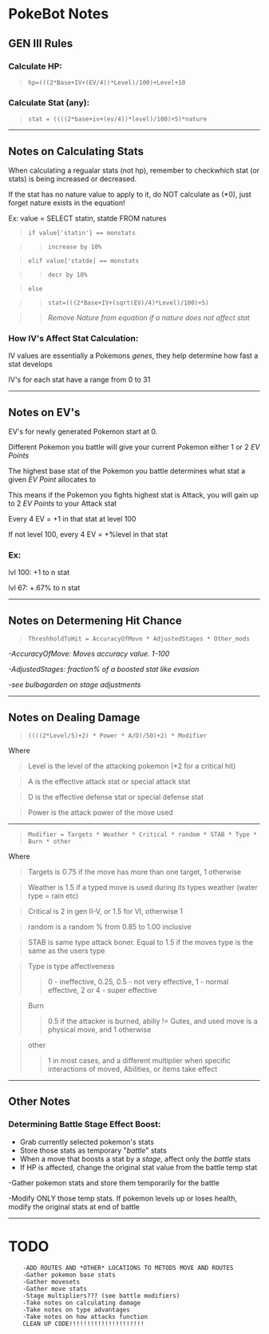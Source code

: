 # PokeBot Notes

   ## GEN III Rules    
   ### Calculate HP:
   >``hp=(((2*Base+IV+(EV/4))*Level)/100)+Level+10``
   ### Calculate Stat (any):
   >``stat = ((((2*base+iv+(ev/4))*level)/100)+5)*nature``
***
## Notes on Calculating Stats
When calculating a regualar stats (not hp), remember to checkwhich stat (or stats) is being increased or decreased.

If the stat has no nature value to apply to it, do NOT
calculate as (*0), just forget nature exists in the equation!

Ex: value = SELECT statin, statde FROM natures
>``if value['statin'] == monstats``

>>``increase by 10%``

>``elif value['statde] == monstats ``

>>``decr by 10%``

>``else``

>>``stat=(((2*Base+IV+(sqrt(EV)/4)*Level)/100)+5)``

>>*Remove Nature from equation if a nature does not affect stat*

### How IV's Affect Stat Calculation:
IV values are essentially a Pokemons *genes*, they help determine how fast a stat develops

IV's for each stat have a range from 0 to 31
***
## Notes on EV's
EV's for newly generated Pokemon start at 0. 

Different Pokemon you battle will give your current Pokemon either 1 or 2 *EV Points*

The highest base stat of the Pokemon you battle determines what stat a given *EV Point* allocates to

This means if the Pokemon you fights highest stat is Attack, you will gain up to 2 *EV Points* to your Attack stat

Every 4 EV = +1 in that stat at level 100

If not level 100, every 4 EV = +%level in that stat

### Ex:
lvl 100: +1 to n stat

lvl  67: +.67% to n stat

***
## Notes on Determening Hit Chance
>``ThreshholdToHit = AccuracyOfMove * AdjustedStages * Other_mods``

*-AccuracyOfMove: Moves accuracy value. 1-100*

*-AdjustedStages: fraction% of a boosted stat like evasion*

*-see bulbagarden on stage adjustments*
***

## Notes on Dealing Damage

>``((((2*Level/5)+2) * Power * A/D)/50)+2) * Modifier``

Where
>Level is the level of the attacking pokemon (*2 for a critical hit)

>A is the effective attack stat or special attack stat

>D is the effective defense stat or special defense stat

>Power is the attack power of the move used

***
>``Modifier = Targets * Weather * Critical * random * STAB * Type * Burn * other``

Where

>Targets is 0.75 if the move has more than one target, 1 otherwise

>Weather is 1.5 if a typed move is used during its types weather (water type = rain etc)

>Critical is 2 in gen II-V, or 1.5 for VI, otherwise 1

>random is a random % from 0.85 to 1.00 inclusive

>STAB is same type attack boner. Equal to 1.5 if the moves type is the same as the users type

>Type is type affectiveness
>>0 - ineffective, 0.25, 0.5 - not very effective, 1 - normal effective, 2 or 4 - super effective

>Burn
>>0.5 if the attacker is burned, abiliy != Gutes, and used move is a physical move, and 1 otherwise

>other
>>1 in most cases, and a different multiplier when specific interactions of moved, Abilities, or items take effect

***

## Other Notes
### Determining Battle Stage Effect Boost:
- Grab currently selected pokemon's stats
- Store those stats as temporary "*battle*" stats
- When a move that boosts a stat by a *stage*, affect only the *battle* stats
- If HP is affected, change the original stat value from the battle temp stat


-Gather pokemon stats and store them temporarily for the battle

-Modify ONLY those temp stats. If pokemon levels up or loses
        health, modify the original stats at end of battle

***
# TODO
        -ADD ROUTES AND *OTHER* LOCATIONS TO METODS MOVE AND ROUTES
        -Gather pokemon base stats
        -Gather movesets
        -Gather move stats
        -Stage multipliers??? (see battle modifiers)
        -Take notes on calculating damage
        -Take notes on type advantages
        -Take notes on how attacks function
        CLEAN UP CODE!!!!!!!!!!!!!!!!!!!!!